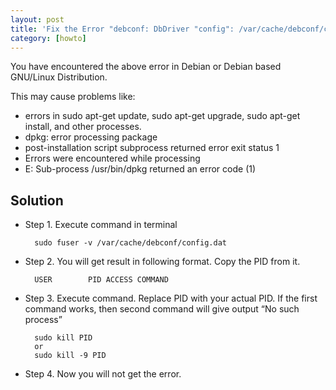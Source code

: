 ```yaml
---
layout: post
title: 'Fix the Error "debconf: DbDriver "config": /var/cache/debconf/config.dat is locked by another process: Resource temporarily unavailable"'
category: [howto]
---
```

You have encountered the above error in Debian or Debian based GNU/Linux Distribution.

This may cause problems like:

- errors in sudo apt-get update, sudo apt-get upgrade, sudo apt-get install, and other processes.
- dpkg: error processing package
- post-installation script subprocess returned error exit status 1
- Errors were encountered while processing
- E: Sub-process /usr/bin/dpkg returned an error code (1)

## Solution

- Step 1. Execute command in terminal

		sudo fuser -v /var/cache/debconf/config.dat

- Step 2. You will get result in following format. Copy the PID from it.

		USER        PID ACCESS COMMAND
	
- Step 3. Execute command. Replace PID with your actual PID. If the first command works, then second command will give output “No such process”

		sudo kill PID
		or
		sudo kill -9 PID
	
- Step 4. Now you will not get the error.
